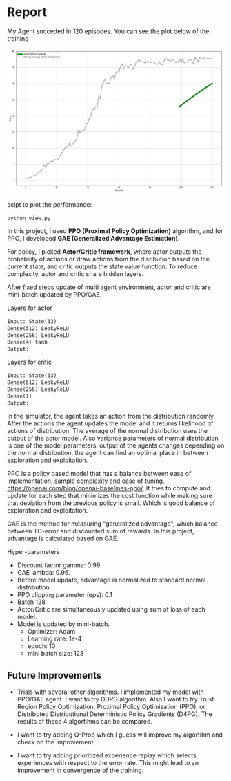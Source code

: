 # Report

My Agent succeded in 120 episodes. You can see the plot below of the training

![Training](./result.png)

scipt to plot the performance:
``` bash
python view.py
```

In this project, I used **PPO (Proximal Policy Optimization)**
algorithm, and for PPO, I developed **GAE (Generalized Advantage Estimation)**.

For policy, I picked **Actor/Critic framework**, where actor outputs the
probability of actions or draw actions from the disribution based on the current state,
and critic outputs the state value function. To reduce complexity,
actor and critic share hidden layers.

After fixed steps update of multi agent environment, actor and critic are
mini-batch updated by PPO/GAE.

Layers for actor
```
Input: State(33)
Dense(512) LeakyReLU  
Dense(256) LeakyReLU
Dense(4) tanh
Output:
```

Layers for critic
```
Input: State(33)
Dense(512) LeakyReLU   
Dense(256) LeakyReLU  
Dense(1)  
Output:  
```

In the simulator, the agent takes an action from the distribution randomly.
After the actions the agent updates the model and it returns likelihood of
actions of distribution.
The average of the normal distribution uses the output of the actor model. Also
variance parameters of normal distribution is one of the model parameters. output
of the agents changes depending on the normal distribution, the agent can find
an optimal place in between exploration and exploitation.

PPO is a policy based model that has a balance between ease of implementation, sample complexity and ease of tuning.
https://openai.com/blog/openai-baselines-ppo/. It tries to compute and update for each step that minimizes the cost function
while making sure that deviation from the previous policy is small. Which is good balance of exploration and exploitation.

GAE is the method for measuring "generalized advantage", which balance
between TD-error and discounted sum of rewards.
In this project, advantage is calculated based on GAE.

Hyper-parameters

- Discount factor gamma: 0.99
- GAE lambda: 0.96.
- Before model update, advantage is normalized to standard normal distribution.
- PPO clipping parameter (eps): 0.1
- Batch 128
- Actor/Critic are simultaneously updated using sum of loss of each model.
- Model is updated by mini-batch.
  - Optimizer: Adam
  - Learning rate: 1e-4
  - epoch: 10
  - mini batch size: 128


## Future Improvements

- Trials with several other algorithms. I implemented my model with PPO/GAE agent. I want to try DDPG algorithm. Also I want to try Trust Region Policy Optimization, Proximal Policy Optimization (PPO), or Distributed Distributional Deterministic Policy Gradients (D4PG). The results of these 4 algortihms can be compared.

- I want to try adding Q-Prop which I guess will improve my algortihm and check on the improvement.

- I want to try adding prioritized experience replay which selects experiences with respect to the error rate. This might lead to an improvement in convergence of the training.
